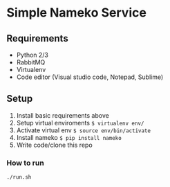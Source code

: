 # Simple Nameko Service

## Requirements

- Python 2/3
- RabbitMQ
- Virtualenv
- Code editor (Visual studio code, Notepad, Sublime)

## Setup

1. Install basic requirements above
2. Setup virtual enviroments `$ virtualenv env/`
3. Activate virtual env `$ source env/bin/activate`
4. Install nameko  `$ pip install nameko`
5. Write code/clone this repo

### How to run

```shell
./run.sh
```